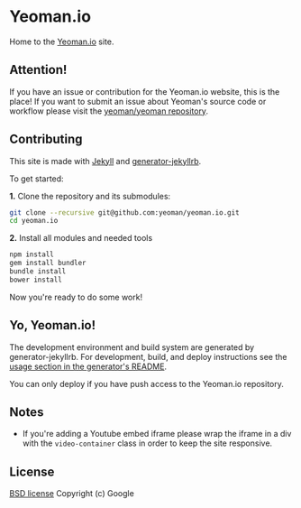# Yeoman.io

Home to the [Yeoman.io](http://yeoman.io) site.

## Attention!

If you have an issue or contribution for the Yeoman.io website, this is the place! If you want to submit an issue about Yeoman's source code or workflow please visit the [yeoman/yeoman repository](https://github.com/yeoman/yeoman).

## Contributing

This site is made with [Jekyll](https://github.com/mojombo/jekyll/) and [generator-jekyllrb](https://github.com/robwierzbowski/generator-jekyllrb).

To get started:

**1\.** Clone the repository and its submodules:

```bash
git clone --recursive git@github.com:yeoman/yeoman.io.git
cd yeoman.io
```

**2\.** Install all modules and needed tools

```bash
npm install
gem install bundler
bundle install
bower install
```

Now you're ready to do some work!

## Yo, Yeoman.io!

The development environment and build system are generated by generator-jekyllrb. For development, build, and deploy instructions see the [usage section in the generator's README](https://github.com/robwierzbowski/generator-jekyllrb/blob/a6b7f84df446378195b9b638509c5d7890fa130d/README.md#grunt-workflow).

You can only deploy if you have push access to the Yeoman.io repository.

## Notes
 - If you're adding a Youtube embed iframe please wrap the iframe in a div with the ```video-container``` class in order to keep the site responsive.

## License

[BSD license](http://opensource.org/licenses/bsd-license.php)
Copyright (c) Google
